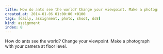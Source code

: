 ```yaml
---
title: How do ants see the world? Change your viewpoint. Make a photograph with your camera at floor level.
created_at: 2014-01-06 01:00:00 +0100
tags: [daily, assignment, photo, shoot, ds8]
kind: assignment
index: 8
---
```


How do ants see the world? Change your viewpoint. Make a photograph with your camera at floor level.
